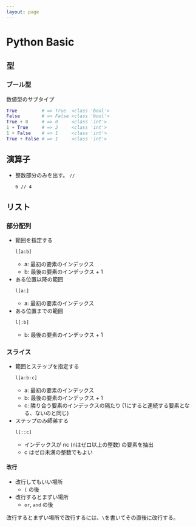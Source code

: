 ```yaml
---
layout: page
---
```


# Python Basic

## 型

### ブール型

数値型のサブタイプ

```python
True         # => True  <class 'bool'>
False        # => False <class 'bool'>
True + 0     # => 0     <class 'int'>
1 + True     # => 2     <class 'int'>
1 + False    # => 1     <class 'int'>
True + False # => 1     <class 'int'>
```

## 演算子

* 整数部分のみを出す。 `//`
    ```sh
    6 // 4
    ```

## リスト

### 部分配列

* 範囲を指定する
    ```python
    l[a:b]
    ```
    * a: 最初の要素のインデックス
    * b: 最後の要素のインデックス + 1
* ある位置以降の範囲
    ```python
    l[a:]
    ```
    * a: 最初の要素のインデックス
* ある位置までの範囲
    ```python
    l[:b]
    ```
    * b: 最後の要素のインデックス + 1

### スライス

* 範囲とステップを指定する
    ```python
    l[a:b:c]
    ```
    * a: 最初の要素のインデックス
    * b: 最後の要素のインデックス + 1
    * c: 隣り合う要素のインデックスの隔たり (1にすると連続する要素となる、ないのと同じ)
* ステップのみ師弟する
    ```python
    l[::c]
    ```
    * インデックスが nc (nはゼロ以上の整数) の要素を抽出
    * c はゼロ未満の整数でもよい

#### 改行

* 改行してもいい場所
    * `(` の後
* 改行するとまずい場所
    * `or`, `and` の後

改行するとまずい場所で改行するには、`\`を書いてその直後に改行する。
